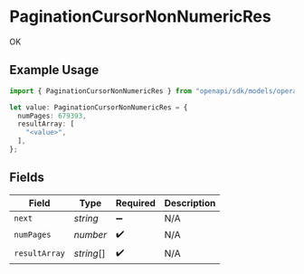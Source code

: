# PaginationCursorNonNumericRes

OK

## Example Usage

```typescript
import { PaginationCursorNonNumericRes } from "openapi/sdk/models/operations";

let value: PaginationCursorNonNumericRes = {
  numPages: 679393,
  resultArray: [
    "<value>",
  ],
};
```

## Fields

| Field              | Type               | Required           | Description        |
| ------------------ | ------------------ | ------------------ | ------------------ |
| `next`             | *string*           | :heavy_minus_sign: | N/A                |
| `numPages`         | *number*           | :heavy_check_mark: | N/A                |
| `resultArray`      | *string*[]         | :heavy_check_mark: | N/A                |